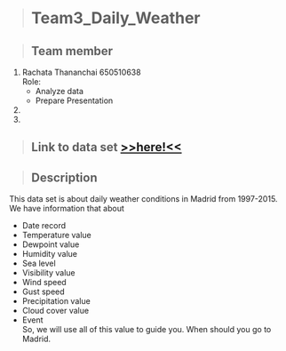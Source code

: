 
> # Team3_Daily_Weather  

> ## Team member  
1. Rachata Thananchai 650510638  
   Role:
   + Analyze data
   + Prepare Presentation
2.
3.

> ## Link to data set [>>here!<<](https://www.kaggle.com/datasets/mysarahmadbhat/madrid-daily-weather)  

> ## Description

This data set is about daily weather conditions in Madrid from 1997-2015.  
We have information that about
  + Date record
  + Temperature value
  + Dewpoint value
  + Humidity value
  + Sea level
  + Visibility value
  + Wind speed
  + Gust speed
  + Precipitation value
  + Cloud cover value
  + Event  
So, we will use all of this value to guide you. When should you go to Madrid. 
